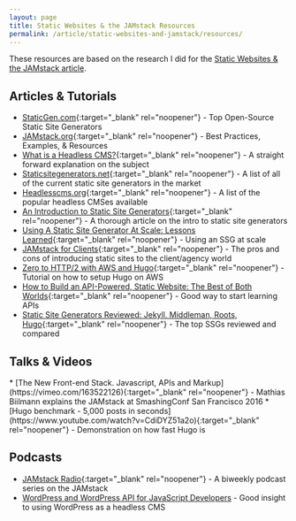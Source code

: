 ```yaml
---
layout: page
title: Static Websites & the JAMstack Resources
permalink: /article/static-websites-and-jamstack/resources/
---
```


<p>These resources are based on the research I did for the <a href="{{ site.baseurl }}/article/static-websites-and-jamstack/">Static Websites &amp; the JAMstack article</a>.</p>
<h2>Articles &amp; Tutorials</h2>

* [StaticGen.com](http://www.staticgen.com/){:target="_blank" rel="noopener"} - Top Open-Source Static Site Generators
* [JAMstack.org](https://jamstack.org/){:target="_blank" rel="noopener"} - Best Practices, Examples, & Resources
* [What is a Headless CMS?](https://css-tricks.com/what-is-a-headless-cms/){:target="_blank" rel="noopener"} - A straight forward explanation on the subject
* [Staticsitegenerators.net](https://staticsitegenerators.net/){:target="_blank" rel="noopener"} - A list of all of the current static site generators in the market
* [Headlesscms.org](https://headlesscms.org/){:target="_blank" rel="noopener"} - A list of the popular headless CMSes available
* [An Introduction to Static Site Generators](https://davidwalsh.name/introduction-static-site-generators){:target="_blank" rel="noopener"} - A thorough article on the intro to static site generators
* [Using A Static Site Generator At Scale: Lessons Learned](https://www.smashingmagazine.com/2016/08/using-a-static-site-generator-at-scale-lessons-learned/){:target="_blank" rel="noopener"} - Using an SSG at scale
* [JAMstack for Clients](https://snipcart.com/blog/jamstack-clients-static-site-cms){:target="_blank" rel="noopener"} - The pros and cons of introducing static sites to the client/agency world
* [Zero to HTTP/2 with AWS and Hugo](https://habd.as/zero-to-http-2-aws-hugo/){:target="_blank" rel="noopener"} - Tutorial on how to setup Hugo on AWS
* [How to Build an API-Powered, Static Website: The Best of Both Worlds](https://cosmicjs.com/blog/how-to-build-an-api-powered-static-website-the-best-of-both-worlds){:target="_blank" rel="noopener"} - Good way to start learning APIs
* [Static Site Generators Reviewed: Jekyll, Middleman, Roots, Hugo](https://www.smashingmagazine.com/2015/11/static-website-generators-jekyll-middleman-roots-hugo-review/){:target="_blank" rel="noopener"} - The top SSGs reviewed and compared






<h2>Talks &amp; Videos</h2>
* [The New Front-end Stack. Javascript, APIs and Markup](https://vimeo.com/163522126){:target="_blank" rel="noopener"} - Mathias Biilmann explains the JAMstack at SmashingConf San Francisco 2016
* [Hugo benchmark - 5,000 posts in seconds](https://www.youtube.com/watch?v=CdiDYZ51a2o){:target="_blank" rel="noopener"} - Demonstration on how fast Hugo is


<h2>Podcasts</h2>

* [JAMstack Radio](https://www.heavybit.com/library/podcasts/jamstack-radio/){:target="_blank" rel="noopener"} - A biweekly podcast series on the JAMstack
* [WordPress and WordPress API for JavaScript Developers](https://devchat.tv/js-jabber/wordpress-and-wordpress-api-for-javascript-developers-with-roy-sivan) - Good insight to using WordPress as a headless CMS




